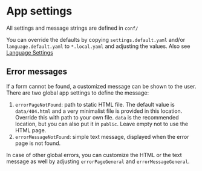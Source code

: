 # App settings

All settings and message strings are defined in `conf/`

You can override the defaults by copying `settings.default.yaml` and/or `language.default.yaml` to `*.local.yaml` and adjusting the values. Also see [Language Settings](meta.md#Translations)

## Error messages

If a form cannot be found, a customized message can be shown to the user. There are two global app settings to define the message:

1. `errorPageNotFound`: path to static HTML file. The default value is `data/404.html` and a very minimalist file is provided in this location. Override this with path to your own file. `data` is the recommended location, but you can also put it in `public`. Leave empty not to use the HTML page. 
2. `errorMessageNotFound`: simple text message, displayed when the error page is not found.

In case of other global errors, you can customize the HTML or the text message as well by adjusting `errorPageGeneral` and `errorMessageGeneral`.